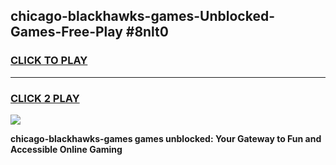 
## chicago-blackhawks-games-Unblocked-Games-Free-Play #8nlt0
<h3>
<a href="https://us.freeplayer.one?title=chicago-blackhawks-games&ref=9M">CLICK TO PLAY</a></h3>
<hr>

<h3>
<a href="https://us.freeplayer.one?title=chicago-blackhawks-games&ref=9M">CLICK 2 PLAY</a>
  
</h3>

<a href="https://us.freeplayer.one?title=chicago-blackhawks-games&ref=9M"><img src="https://clearcache.store/games.png"></a>


**chicago-blackhawks-games games unblocked: Your Gateway to Fun and Accessible Online Gaming**
